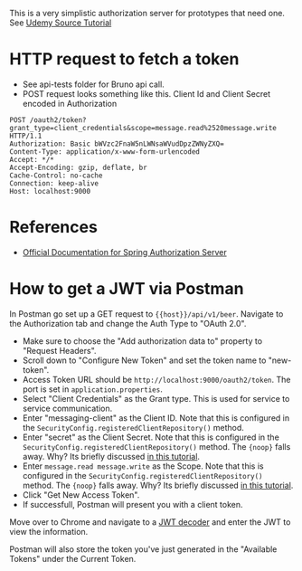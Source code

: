 
This is a very simplistic authorization server for prototypes that need one. See [Udemy Source Tutorial](https://www.udemy.com/course/spring-framework-6-beginner-to-guru/learn/lecture/36097742#notes)

# HTTP request to fetch a token

- See api-tests folder for Bruno api call.
- POST request looks something like this. Client Id and Client Secret encoded in Authorization

```
POST /oauth2/token?grant_type=client_credentials&scope=message.read%2520message.write HTTP/1.1
Authorization: Basic bWVzc2FnaW5nLWNsaWVudDpzZWNyZXQ=
Content-Type: application/x-www-form-urlencoded
Accept: */*
Accept-Encoding: gzip, deflate, br
Cache-Control: no-cache
Connection: keep-alive
Host: localhost:9000
```

# References

- [Official Documentation for Spring Authorization Server](https://docs.spring.io/spring-authorization-server/reference/getting-started.html)

# How to get a JWT via Postman

In Postman go set up a GET request to `{{host}}/api/v1/beer`. Navigate to the Authorization tab and change the Auth Type to "OAuth 2.0".
- Make sure to choose the "Add authorization data to" property to "Request Headers".
- Scroll down to "Configure New Token" and set the token name to "new-token".
- Access Token URL should be `http://localhost:9000/oauth2/token`. The port is set in `application.properties`.
- Select  "Client Credentials" as the Grant type. This is used for service to service communication.
- Enter "messaging-client" as the Client ID. Note that this is configured in the `SecurityConfig.registeredClientRepository()` method.
- Enter "secret" as the Client Secret. Note that this is configured in the `SecurityConfig.registeredClientRepository()` method. The `{noop}` falls away. Why? Its briefly discussed [in this tutorial](https://www.udemy.com/course/spring-framework-6-beginner-to-guru/learn/lecture/35624634#questions).
- Enter `message.read message.write` as the Scope. Note that this is configured in the `SecurityConfig.registeredClientRepository()` method. The `{noop}` falls away. Why? Its briefly discussed [in this tutorial](https://www.udemy.com/course/spring-framework-6-beginner-to-guru/learn/lecture/35624634#questions).
- Click "Get New Access Token".
- If successfull, Postman will present you with a client token.

Move over to Chrome and navigate to a [JWT decoder](https://jwt.ms/) and enter the JWT to view the information. 

Postman will also store the token you've just generated in the "Available Tokens" under the Current Token.






















